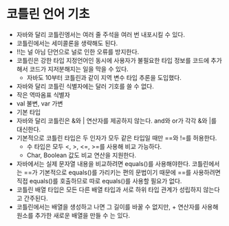 # 코틀린 언어 기초

+ 자바와 달리 코틀린엥서는 여러 줄 주석을 여러 번 내포시킬 수 있다.
+ 코틀린에서는 세미콜론을 생략해도 된다.
+ !!는 널 아님 단언으로 널로 인한 오류를 방지한다.
+ 코틀린은 강한 타입 지정언어인 동시에 사용자가 불필요한 타입 정보를 코드에 추가해서 코드가 지저분해지는 일을 막을 수 있다.
  - 자바도 10부터 코틀린과 같이 지역 변수 타입 추론을 도입했다.
+ 자바와 달리 코틀린 식별자에는 달러 기호를 쓸 수 없다.
+ 작은 역따옴표 식별자
+ val 불변, var 가변
+ 기본 타입
+ 자바와 달리 코틀린은 &와 | 연산자를 제공하지 않는다. and와 or가 각각 &와 |를 대신한다.
+ 기본적으로 코틀린 타입은 두 인자가 모두 같은 타입일 때만 ==와 !=를 허용한다.
  - 수 타입은 모두 <, >, <=, >=를 사용해 비교 가능하다.
  - Char, Boolean 값도 비교 연산을 지원한다.
+ 자바에서는 실제 문자열 내용을 비교하려면 equals()를 사용해야한다. 코틀린에서는 ==가 기본적으로 equals()를 가리키는 편의 문법이기 때문에 ==를 사용하려면 직접 equals()를 호출하므로 따로 equals()를 사용할 필요가 없다.
+ 코틀린 배열 타입은 모든 다른 배열 타입과 서로 하위 타입 관계가 성립하지 않는다고 간주된다.
+ 코틀린에서는 배열을 생성하고 나면 그 길이를 바꿀 수 없지만, + 연산자를 사용해 원소를 추가한 새로운 배열을 만들 수 는 있다.

